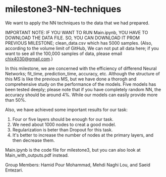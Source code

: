 # milestone3-NN-techniques
We want to apply the NN techniques to the data that we had prepared.

IMPORTANT NOTE: IF YOU WANT TO RUN Main.ipynb, YOU HAVE TO DOWNLOAD THE DATA FILE. SO, YOU CAN DOWNLOAD IT PROM PREVIOUS MILESTONE; clean_data.csv which has 5000 samples.
(Also, according to the volume limit of GitHub, We can not put all data here; if you want to see all the 100,000 samples of data, please email chix4030@gmail.com.)

In this milestone, we are concerned with the efficiency of differend Neural Networks; fit_time, prediction_time, accuracy, etc. Although the structure of this MS is like the previous MS, but we have done a thorogh and comprehensive study on the performance of the models. Five models has been tested deeply; please note that if you have completely random NN, the accuracy should be around 4%. While our models can easily provide more than 50%.

Also, we have achieved some important results for our task:
1. Four or five layers should be enough for our task.
2. We need about 1000 nodes to creat a good model.
3. Regularization is beter than Dropout for this task.
4. It's better to increase the number of nodes at the primary layers, and then decrease them.

Main.ipynb is the code file for milestone3, but you can also look at Main_with_outputs.pdf instead.

Group Members: Hamid Pour Mohammad, Mehdi Naghi Lou, and Saeid Entezari.
